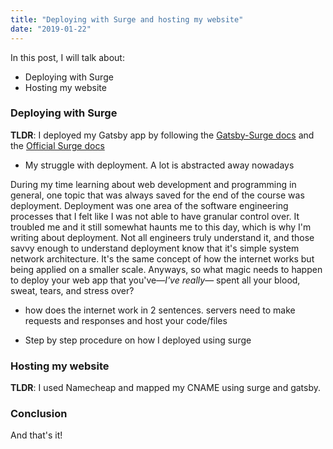 ```yaml
---
title: "Deploying with Surge and hosting my website"
date: "2019-01-22"
---
```


In this post, I will talk about:

* Deploying with Surge
* Hosting my website

### Deploying with Surge

__TLDR__: I deployed my Gatsby app by following the [Gatsby-Surge docs](https://www.gatsbyjs.org/docs/deploying-to-surge/) and the [Official Surge docs](https://surge.sh/)

- My struggle with deployment. A lot is abstracted away nowadays


During my time learning about web development and programming in general, one topic that was always saved for the end of the course was deployment. Deployment was one area of the software engineering processes that I felt like I was not able to have granular control over. It troubled me and it still somewhat haunts me to this day, which is why I'm writing about deployment. Not all engineers truly understand it, and those savvy enough to understand deployment know that it's simple system network architecture. It's the same concept of how the internet works but being applied on a smaller scale.
Anyways, so what magic needs to happen to deploy your web app that you've—_I've really_— spent all your blood, sweat, tears, and stress over?

- how does the internet work in 2 sentences. servers need to make requests and responses and host your code/files


- Step by step procedure on how I deployed using surge 

### Hosting my website

__TLDR__: I used Namecheap and mapped my CNAME using surge and gatsby.


### Conclusion

And that's it!
